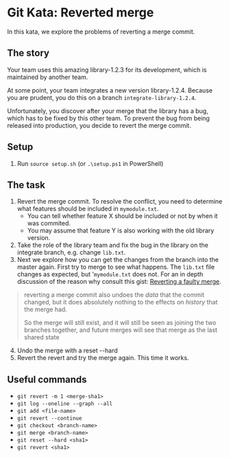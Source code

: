 # Git Kata: Reverted merge

In this kata, we explore the problems of reverting a merge commit.

## The story

Your team uses this amazing library-1.2.3 for its development, which is
maintained by another team.

At some point, your team integrates a new version library-1.2.4. Because you are
prudent, you do this on a branch `integrate-library-1.2.4`.

Unfortunately, you discover after your merge that the library has a bug, which
has to be fixed by this other team. To prevent the bug from being released into
production, you decide to revert the merge commit.

## Setup

1. Run `source setup.sh` (or `.\setup.ps1` in PowerShell)

## The task

1. Revert the merge commit. To resolve the conflict, you need to determine what
features should be included in `mymodule.txt`.
   * You can tell whether feature X should be included or not by when it was
     commited.
   * You may assume that feature Y is also working with the old library version.
2. Take the role of the library team and fix the bug in the library on the
   integrate branch, e.g. change `lib.txt`.
3. Next we explore how you can get the changes from the branch into the master
   again. First try to merge to see what happens. The `lib.txt` file changes as
       expected, but '`mymodule.txt` does not. For an in depth discussion of
       the reason why consult this gist: [Reverting a faulty merge](https://github.com/git/git/blob/master/Documentation/howto/revert-a-faulty-merge.txt).
>  reverting a merge commit also
>  undoes the _data_ that the commit changed, but it does absolutely
>  nothing to the effects on _history_ that the merge had.
>
>  So the merge will still exist, and it will still be seen as joining
>  the two branches together, and future merges will see that merge as
>  the last shared state

4. Undo the merge with a reset --hard
5. Revert the revert and try the merge again. This time it works.

## Useful commands

* `git revert -m 1 <merge-sha1>`
* `git log --oneline --graph --all`
* `git add <file-name>`
* `git revert --continue`
* `git checkout <branch-name>`
* `git merge <branch-name>`
* `git reset --hard <sha1>`
* `git revert <sha1>`
